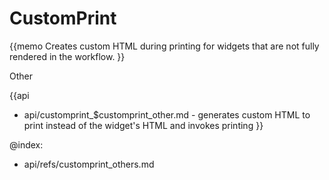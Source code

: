 CustomPrint 
=============


{{memo Creates custom HTML during printing for widgets that are not fully rendered in the workflow. }}





<div class='h2'>Other</div>


{{api
- api/customprint_$customprint_other.md - generates custom HTML to print instead of the widget's HTML and invokes printing
}}


@index:
- api/refs/customprint_others.md

